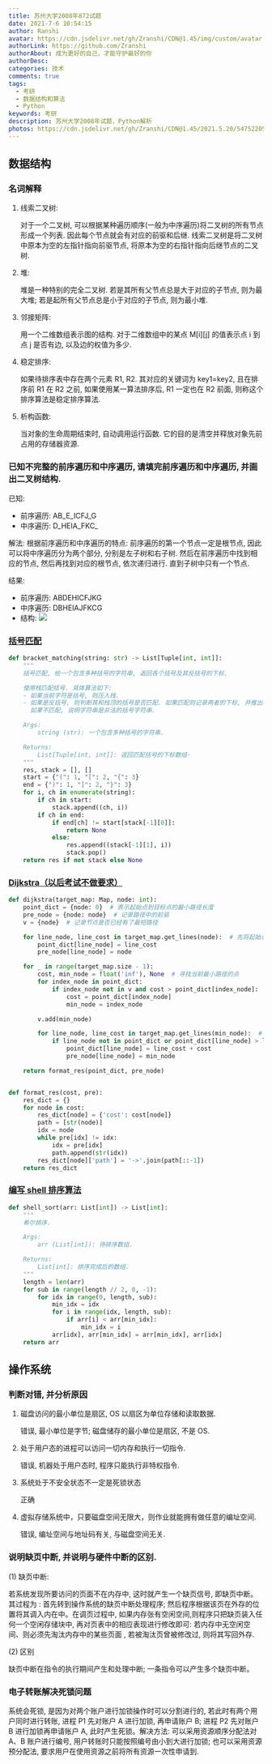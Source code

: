 ```yaml
---
title: 苏州大学2008年872试题
date: 2021-7-6 10:54:15
author: Ranshi
avatar: https://cdn.jsdelivr.net/gh/Zranshi/CDN@1.45/img/custom/avatar.jpg
authorLink: https://github.com/Zranshi
authorAbout: 成为更好的自己，才能守护最好的你
authorDesc:
categories: 技术
comments: true
tags:
  - 考研
  - 数据结构和算法
  - Python
keywords: 考研
description: 苏州大学2008年试题，Python解析
photos: https://cdn.jsdelivr.net/gh/Zranshi/CDN@1.45/2021.5.20/54752205_p0.png
---
```


## 数据结构

### 名词解释

1. 线索二叉树:

   对于一个二叉树, 可以根据某种遍历顺序(一般为中序遍历)将二叉树的所有节点形成一个列表. 因此每个节点就会有对应的前驱和后继. 线索二叉树是将二叉树中原本为空的左指针指向前驱节点, 将原本为空的右指针指向后继节点的二叉树.

2. 堆:

   堆是一种特别的完全二叉树. 若是其所有父节点总是大于对应的子节点, 则为最大堆; 若是起所有父节点总是小于对应的子节点, 则为最小堆.

3. 邻接矩阵:

   用一个二维数组表示图的结构. 对于二维数组中的某点 M[i][j] 的值表示点 i 到点 j 是否有边, 以及边的权值为多少.

4. 稳定排序:

   如果待排序表中存在两个元素 R1, R2. 其对应的关键词为 key1=key2, 且在排序前 R1 在 R2 之前, 如果使用某一算法排序后, R1 一定也在 R2 前面, 则称这个排序算法是稳定排序算法.

5. 析构函数:

   当对象的生命周期结束时, 自动调用运行函数. 它的目的是清空并释放对象先前占用的存储器资源.

### 已知不完整的前序遍历和中序遍历, 请填完前序遍历和中序遍历, 并画出二叉树结构.

已知:

- 前序遍历: AB_E_ICFJ_G
- 中序遍历: D_HEIA_FKC\_

解法: 根据前序遍历和中序遍历的特点: 前序遍历的第一个节点一定是根节点, 因此可以将中序遍历分为两个部分, 分别是左子树和右子树. 然后在前序遍历中找到相应的节点, 然后再找到对应的根节点, 依次递归进行. 直到子树中只有一个节点.

结果:

- 前序遍历: ABDEHICFJKG
- 中序遍历: DBHEIAJFKCG
- 结构: ![](https://i.loli.net/2021/09/23/PVM4jNZewhmxBJX.png)

### [括号匹配](https://github.com/Zranshi/suda-problem/blob/master/src/2008/1.括号匹配/main.py)

```py
def bracket_matching(string: str) -> List[Tuple[int, int]]:
    """
    括号匹配, 给一个包含多种括号的字符串, 返回各个括号及其反括号的下标.

    使用栈匹配括号. 具体算法如下:
    - 如果当前字符是括号, 则压入栈.
    - 如果是反括号, 则判断其和栈顶的括号是否匹配. 如果匹配则记录两者的下标, 并推出栈顶的括号
      如果不匹配, 说明字符串是非法的括号字符串.

    Args:
        string (str): 一个包含多种括号的字符串.

    Returns:
        List[Tuple[int, int]]: 返回匹配括号的下标数组·
    """
    res, stack = [], []
    start = {"(": 1, "[": 2, "{": 3}
    end = {")": 1, "]": 2, "}": 3}
    for i, ch in enumerate(string):
        if ch in start:
            stack.append((ch, i))
        if ch in end:
            if end[ch] != start[stack[-1][0]]:
                return None
            else:
                res.append((stack[-1][1], i))
                stack.pop()
    return res if not stack else None
```

### [Dijkstra（以后考试不做要求）](https://github.com/Zranshi/suda-problem/blob/master/src/2008/2.dijkstra/main.py)

```py
def dijkstra(target_map: Map, node: int):
    point_dict = {node: 0}  # 表示起始点到目标点的最小路径长度
    pre_node = {node: node}  # 记录路径中的前驱
    v = {node}  # 记录节点是否已经有了最短路径

    for line_node, line_cost in target_map.get_lines(node):  # 先将起始点能直接遍历到的点记入dict中
        point_dict[line_node] = line_cost
        pre_node[line_node] = node

    for _ in range(target_map.size - 1):
        cost, min_node = float('inf'), None  # 寻找当前最小路径的点
        for index_node in point_dict:
            if index_node not in v and cost > point_dict[index_node]:
                cost = point_dict[index_node]
                min_node = index_node

        v.add(min_node)

        for line_node, line_cost in target_map.get_lines(min_node):  # 更新dict
            if line_node not in point_dict or point_dict[line_node] > line_cost + cost:
                point_dict[line_node] = line_cost + cost
                pre_node[line_node] = min_node

    return format_res(point_dict, pre_node)


def format_res(cost, pre):
    res_dict = {}
    for node in cost:
        res_dict[node] = {'cost': cost[node]}
        path = [str(node)]
        idx = node
        while pre[idx] != idx:
            idx = pre[idx]
            path.append(str(idx))
        res_dict[node]['path'] = '->'.join(path[::-1])
    return res_dict
```

### [编写 shell 排序算法](https://github.com/Zranshi/suda-problem/blob/master/src/2008/3.shell排序/main.py)

```py
def shell_sort(arr: List[int]) -> List[int]:
    """
    希尔排序.

    Args:
        arr (List[int]): 待排序数组.

    Returns:
        List[int]: 排序完成后的数组.
    """
    length = len(arr)
    for sub in range(length // 2, 0, -1):
        for idx in range(0, length, sub):
            min_idx = idx
            for i in range(idx, length, sub):
                if arr[i] < arr[min_idx]:
                    min_idx = i
            arr[idx], arr[min_idx] = arr[min_idx], arr[idx]
    return arr
```

## 操作系统

### 判断对错, 并分析原因

1. 磁盘访问的最小单位是扇区, OS 以扇区为单位存储和读取数据.

   错误, 最小单位是字节; 磁盘储存的最小单位是扇区, 不是 OS.

2. 处于用户态的进程可以访问一切内存和执行一切指令.

   错误, 机器处于用户态时, 程序只能执行非特权指令.

3. 系统处于不安全状态不一定是死锁状态

   正确

4. 虚拟存储系统中，只要磁盘空间无限大，则作业就能拥有做任意的编址空间.

   错误, 编址空间与地址码有关, 与磁盘空间无关.

### 说明缺页中断, 并说明与硬件中断的区别.

(1) 缺页中断:

若系统发现所要访问的页面不在内存中, 这时就产生一个缺页信号, 即缺页中断。其过程为 : 首先转到操作系统的缺页中断处理程序; 然后程序根据该页在外存的位置将其调入内在中。在调页过程中, 如果内存张有空闲空间,则程序只把缺页装入任何一个空闲存储块中, 再对页表中的相应表现进行修改即可: 若内存中无空闲空间、则必须先淘汰内存中的某些页面 , 若被淘汰页曾被修改过, 则将其写回外存.

(2) 区别

缺页中断在指令的执行期间产生和处理中断; 一条指令可以产生多个缺页中断。

### 电子转账解决死锁问题

系统会死锁, 是因为对两个账户进行加锁操作时可以分割进行的, 若此时有两个用户同时进行转账, 进程 P1 先对账户 A 进行加锁, 再申请账户 B; 进程 P2 先对账户 B 进行加锁再申请账户 A, 此时产生死锁。解决方法: 可以采用资源顺序分配法对 A、B 账户进行编号, 用户转账时只能按照编号由小到大进行加锁; 也可以采用资源预分配法, 要求用户在使用资源之前将所有资源一次性申请到.
